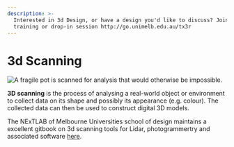 ```yaml
---
description: >-
  Interested in 3d Design, or have a design you'd like to discuss? Join a
  training or drop-in session http://go.unimelb.edu.au/tx3r
---
```


# 3d Scanning

![A fragile pot is scanned for analysis that would otherwise be impossible.](../.gitbook/assets/pot.gif)

**3D scanning** is the process of analysing a real-world object or environment to collect data on its shape and possibly its appearance \(e.g. colour\). The collected data can then be used to construct digital 3D models.  
  
The NExTLAB of Melbourne Universities school of design maintains a excellent gitbook on 3d scanning tools for Lidar, photogrammertry and associated software [here](https://msd-makerspaces.gitbook.io/next-lab/3d-scanning/software).  


